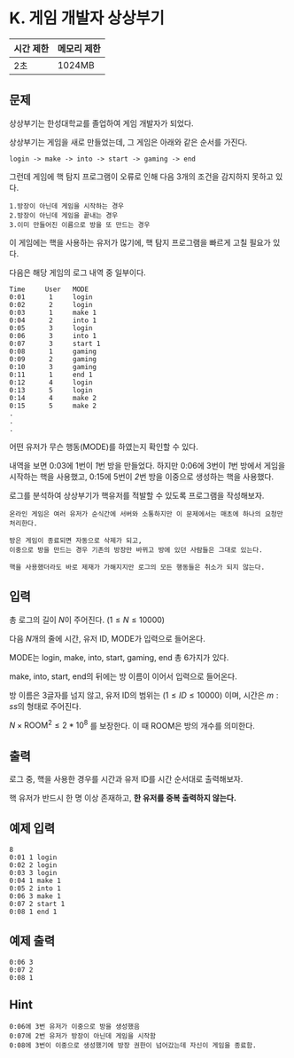 # K. 게임 개발자 상상부기

| 시간 제한 | 메모리 제한 |
| --- | --- |
| 2초 | 1024MB |

## 문제
상상부기는 한성대학교를 졸업하여 게임 개발자가 되었다.

상상부기는 게임을 새로 만들었는데, 그 게임은 아래와 같은 순서를 가진다.

```
login -> make -> into -> start -> gaming -> end
```

그런데 게임에 핵 탐지 프로그램이 오류로 인해 다음 3개의 조건을 감지하지 못하고 있다.

    1.방장이 아닌데 게임을 시작하는 경우
    2.방장이 아닌데 게임을 끝내는 경우
    3.이미 만들어진 이름으로 방을 또 만드는 경우

이 게임에는 핵을 사용하는 유저가 많기에, 핵 탐지 프로그램을 빠르게 고칠 필요가 있다.

다음은 해당 게임의 로그 내역 중 일부이다.

```
Time     User   MODE
0:01      1     login 
0:02      2     login
0:03      1     make 1
0:04      2     into 1
0:05      3     login
0:06      3     into 1
0:07      3     start 1
0:08      1     gaming 
0:09      2     gaming
0:10      3     gaming 
0:11      1     end 1
0:12      4     login
0:13      5     login
0:14      4     make 2
0:15      5     make 2
.
.
.
```
어떤 유저가 무슨 행동(MODE)를 하였는지 확인할 수 있다.

내역을 보면 0:03에 1번이 *1*번 방을 만들었다. 
하지만 0:06에 3번이 *1*번 방에서 게임을 시작하는 핵을 사용했고, 0:15에 5번이 *2*번 방을 이중으로 생성하는 핵을 사용했다.

로그를 분석하여 상상부기가 핵유저를 적발할 수 있도록 프로그램을 작성해보자.

```
온라인 게임은 여러 유저가 순식간에 서버와 소통하지만 이 문제에서는 매초에 하나의 요청만 처리한다.

방은 게임이 종료되면 자동으로 삭제가 되고,
이중으로 방을 만드는 경우 기존의 방장만 바뀌고 방에 있던 사람들은 그대로 있는다.

핵을 사용했더라도 바로 제재가 가해지지만 로그의 모든 행동들은 취소가 되지 않는다.
```

## 입력
총 로그의 길이 $N$이 주어진다. $(1 \leq N \leq 10000)$

다음 $N$개의 줄에 시간, 유저 ID, MODE가 입력으로 들어온다.

MODE는 login, make, into, start, gaming, end 총 6가지가 있다.

make, into, start, end의 뒤에는 방 이름이 이어서 입력으로 들어온다.

방 이름은 3글자를 넘지 않고, 유저 ID의 범위는 $(1 \leq ID \leq 10000)$ 이며, 시간은 $m:ss$의 형태로 주어진다.

$N \times \text{ROOM}^2 \leq 2 * 10^8$ 를 보장한다. 이 때 $\text{ROOM}$은 방의 개수를 의미한다.

## 출력

로그 중, 핵을 사용한 경우를 시간과 유저 ID를 시간 순서대로 출력해보자.

핵 유저가 반드시 한 명 이상 존재하고, **한 유저를 중복 출력하지 않는다.**

## 예제 입력

```
8
0:01 1 login
0:02 2 login
0:03 3 login
0:04 1 make 1
0:05 2 into 1
0:06 3 make 1
0:07 2 start 1
0:08 1 end 1 
```

## 예제 출력

```
0:06 3
0:07 2
0:08 1
```

## Hint
```
0:06에 3번 유저가 이중으로 방을 생성했음
0:07에 2번 유저가 방장이 아닌데 게임을 시작함
0:08에 3번이 이중으로 생성했기에 방장 권한이 넘어갔는데 자신이 게임을 종료함.
```
